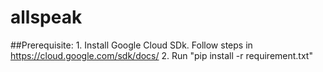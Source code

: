 # allspeak

##Prerequisite:
	1. Install Google Cloud SDk. Follow steps in https://cloud.google.com/sdk/docs/
	2. Run "pip install -r requirement.txt"
